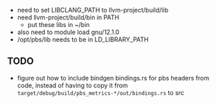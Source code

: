 - need to set LIBCLANG_PATH to llvm-project/build/lib
- need llvm-project/build/bin in PATH
  - put these libs in ~/bin
- also need to module load gnu/12.1.0
- /opt/pbs/lib needs to be in LD_LIBRARY_PATH


## TODO
- figure out how to include bindgen bindings.rs for pbs headers from code, instead of having to copy it from `target/debug/build/pbs_metrics-*/out/bindings.rs` to src
